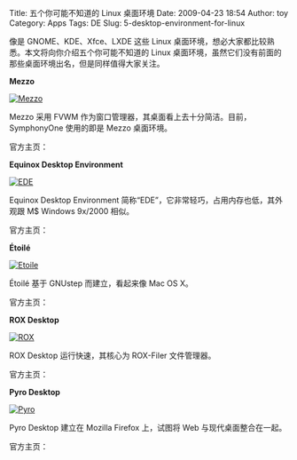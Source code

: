 Title: 五个你可能不知道的 Linux 桌面环境
Date: 2009-04-23 18:54
Author: toy
Category: Apps
Tags: DE
Slug: 5-desktop-environment-for-linux

像是 GNOME、KDE、Xfce、LXDE 这些 Linux
桌面环境，想必大家都比较熟悉。本文将向你介绍五个你可能不知道的 Linux
桌面环境，虽然它们没有前面的那些桌面环境出名，但是同样值得大家关注。

**Mezzo**

[![Mezzo](http://i.linuxtoy.org/images/2009/04/thumb-mezzo.png)](http://i.linuxtoy.org/images/2009/04/mezzo.png)

Mezzo 采用 FVWM 作为窗口管理器，其桌面看上去十分简洁。目前，SymphonyOne
使用的即是 Mezzo 桌面环境。

官方主页：

**Equinox Desktop Environment**

[![EDE](http://i.linuxtoy.org/images/2009/04/thumb-ede.png)](http://i.linuxtoy.org/images/2009/04/ede.png)

Equinox Desktop Environment
简称“EDE”，它非常轻巧，占用内存也低，其外观跟 M$ Windows 9x/2000 相似。

官方主页：

**Étoilé**

[![Etoile](http://i.linuxtoy.org/images/2009/04/thumb-etoile.jpg)](http://i.linuxtoy.org/images/2009/04/etoile.jpg)

Étoilé 基于 GNUstep 而建立，看起来像 Mac OS X。

官方主页：

**ROX Desktop**

[![ROX](http://i.linuxtoy.org/images/2009/04/thumb-rox.png)](http://i.linuxtoy.org/images/2009/04/rox.png)

ROX Desktop 运行快速，其核心为 ROX-Filer 文件管理器。

官方主页：

**Pyro Desktop**

[![Pyro](http://i.linuxtoy.org/images/2009/04/thumb-pyro.png)](http://i.linuxtoy.org/images/2009/04/pyro.png)

Pyro Desktop 建立在 Mozilla Firefox 上，试图将 Web
与现代桌面整合在一起。

官方主页：
